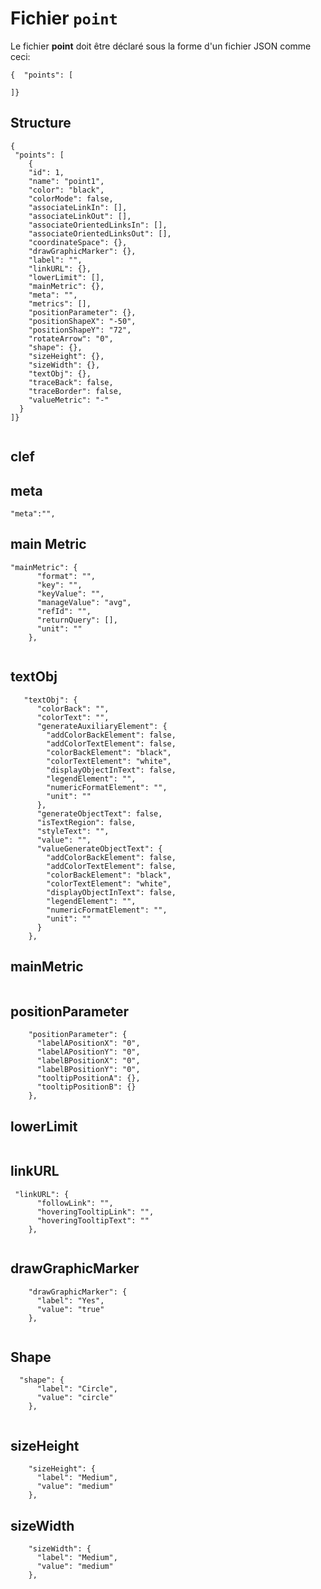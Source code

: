 # Fichier `point`

Le fichier **point** doit être déclaré sous la forme d'un fichier JSON comme ceci:

```
{  "points": [

]}

```

## Structure


```
{
 "points": [
    {
    "id": 1,
    "name": "point1",
    "color": "black",
    "colorMode": false,
    "associateLinkIn": [],
    "associateLinkOut": [],
    "associateOrientedLinksIn": [],
    "associateOrientedLinksOut": [],
    "coordinateSpace": {},
    "drawGraphicMarker": {},
    "label": "",
    "linkURL": {},
    "lowerLimit": [],
    "mainMetric": {},
    "meta": "",
    "metrics": [],
    "positionParameter": {},
    "positionShapeX": "-50",
    "positionShapeY": "72",
    "rotateArrow": "0",
    "shape": {},
    "sizeHeight": {},
    "sizeWidth": {},
    "textObj": {},
    "traceBack": false,
    "traceBorder": false,
    "valueMetric": "-"
  }
]}


```

## clef


## meta

```
"meta":"",
```


## main Metric

```
"mainMetric": {
      "format": "",
      "key": "",
      "keyValue": "",
      "manageValue": "avg",
      "refId": "",
      "returnQuery": [],
      "unit": ""
    },
   
```


## textObj

```
   "textObj": {
      "colorBack": "",
      "colorText": "",
      "generateAuxiliaryElement": {
        "addColorBackElement": false,
        "addColorTextElement": false,
        "colorBackElement": "black",
        "colorTextElement": "white",
        "displayObjectInText": false,
        "legendElement": "",
        "numericFormatElement": "",
        "unit": ""
      },
      "generateObjectText": false,
      "isTextRegion": false,
      "styleText": "",
      "value": "",
      "valueGenerateObjectText": {
        "addColorBackElement": false,
        "addColorTextElement": false,
        "colorBackElement": "black",
        "colorTextElement": "white",
        "displayObjectInText": false,
        "legendElement": "",
        "numericFormatElement": "",
        "unit": ""
      }
    },

```

## mainMetric

```

```

## positionParameter

```
    "positionParameter": {
      "labelAPositionX": "0",
      "labelAPositionY": "0",
      "labelBPositionX": "0",
      "labelBPositionY": "0",
      "tooltipPositionA": {},
      "tooltipPositionB": {}
    },
```


## lowerLimit

```

```

## linkURL

```
 "linkURL": {
      "followLink": "",
      "hoveringTooltipLink": "",
      "hoveringTooltipText": ""
    },
    
```

## drawGraphicMarker

```
    "drawGraphicMarker": {
      "label": "Yes",
      "value": "true"
    },
    
```

## Shape

```
  "shape": {
      "label": "Circle",
      "value": "circle"
    },
    
```

## sizeHeight

```
    "sizeHeight": {
      "label": "Medium",
      "value": "medium"
    },

```

## sizeWidth

```
    "sizeWidth": {
      "label": "Medium",
      "value": "medium"
    },
    
```




